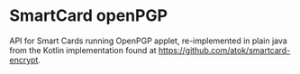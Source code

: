 # SmartCard openPGP
API for Smart Cards running OpenPGP applet, re-implemented in plain java from the Kotlin implementation found at https://github.com/atok/smartcard-encrypt.

